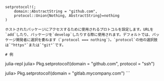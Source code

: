 ```
setprotocol!(;
    domain::AbstractString = "github.com",
    protocol::Union{Nothing, AbstractString}=nothing
)

ホストされたパッケージにアクセスするために使用されるプロトコルを設定します。URLを`add`したり、パッケージを`develop`したりする際に使用されます。デフォルトでは、パッケージ開発者に選択を委ねます（`protocol === nothing`）。`protocol`の他の選択肢は`"https"`または`"git"`です。

# 例

```

julia-repl julia> Pkg.setprotocol!(domain = "github.com", protocol = "ssh")

julia> Pkg.setprotocol!(domain = "gitlab.mycompany.com") ```
